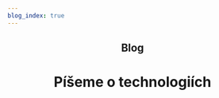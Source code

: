 ```yaml
---
blog_index: true
---
```


<header class="page-header page-header--centered">
    <h2 class="page-header__subtitle">Blog</h2>
    <h1 class="page-header__title">Píšeme o technologiích</h1>
</header>

<BlogIndex />

<Contact/>